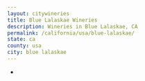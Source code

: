 ```yaml
---
layout: citywineries
title: Blue Lalaskae Wineries
description: Wineries in Blue Lalaskae, CA
permalink: /california/usa/blue-lalaskae/
state: ca
county: usa
city: blue lalaskae
---
```

-
